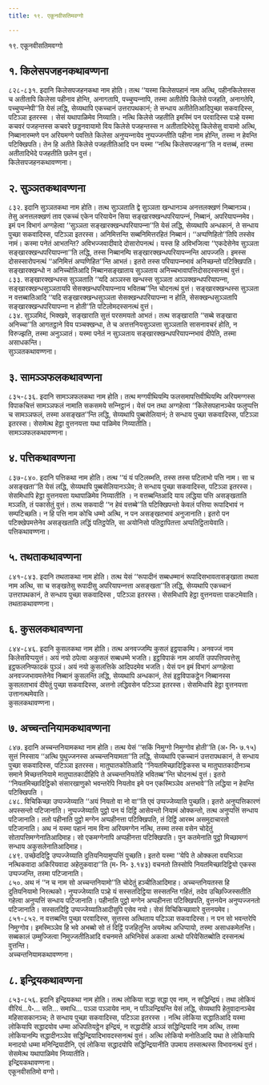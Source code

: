 ```yaml
---
title: १९. एकूनवीसतिमवग्गो

---
```

१९. एकूनवीसतिमवग्गो  


## १. किलेसपजहनकथावण्णना

८२८-८३१. इदानि किलेसपजहनकथा नाम होति। तत्थ ‘‘यस्मा किलेसपहानं नाम अत्थि, पहीनकिलेसस्स च अतीतापि किलेसा पहीनाव होन्ति, अनागतापि, पच्‍चुप्पन्‍नापि, तस्मा अतीतेपि किलेसे पजहति, अनागतेपि, पच्‍चुप्पन्‍नेपी’’ति येसं लद्धि, सेय्यथापि एकच्‍चानं उत्तरापथकानं; ते सन्धाय अतीतेतिआदिपुच्छा सकवादिस्स, पटिञ्‍ञा इतरस्स । सेसं यथापाळिमेव निय्याति। नत्थि किलेसे जहतीति इमस्मिं पन परवादिस्स पञ्हे यस्मा कचवरं पजहन्तस्स कचवरे छड्डनवायामो विय किलेसे पजहन्तस्स न अतीतादिभेदेसु किलेसेसु वायामो अत्थि, निब्बानारम्मणे पन अरियमग्गे पवत्तिते किलेसा अनुप्पन्‍नायेव नुप्पज्‍जन्तीति पहीना नाम होन्ति, तस्मा न हेवन्ति पटिक्खिपति। तेन हि अतीते किलेसे पजहतीतिआदि पन यस्मा ‘‘नत्थि किलेसपजहना’’ति न वत्तब्बं, तस्मा अतीतादिभेदे पजहतीति छलेन वुत्तं।  
किलेसपजहनकथावण्णना।  


## २. सुञ्‍ञतकथावण्णना

८३२. इदानि सुञ्‍ञतकथा नाम होति। तत्थ सुञ्‍ञताति द्वे सुञ्‍ञता खन्धानञ्‍च अनत्तलक्खणं निब्बानञ्‍च। तेसु अनत्तलक्खणं ताव एकच्‍चं एकेन परियायेन सिया सङ्खारक्खन्धपरियापन्‍नं, निब्बानं, अपरियापन्‍नमेव। इमं पन विभागं अग्गहेत्वा ‘‘सुञ्‍ञता सङ्खारक्खन्धपरियापन्‍ना’’ति येसं लद्धि, सेय्यथापि अन्धकानं, ते सन्धाय पुच्छा सकवादिस्स, पटिञ्‍ञा इतरस्स। अनिमित्तन्ति सब्बनिमित्तरहितं निब्बानं। ‘‘अप्पणिहितो’’तिपि तस्सेव नामं। कस्मा पनेतं आभतन्ति? अविभज्‍जवादीवादे दोसारोपनत्थं। यस्स हि अविभजित्वा ‘‘एकदेसेनेव सुञ्‍ञता सङ्खारक्खन्धपरियापन्‍ना’’ति लद्धि, तस्स निब्बानम्पि सङ्खारक्खन्धपरियापन्‍नन्ति आपज्‍जति। इमस्स दोसस्सारोपनत्थं ‘‘अनिमित्तं अप्पणिहित’’न्ति आभतं। इतरो तस्स परियापन्‍नभावं अनिच्छन्तो पटिक्खिपति। सङ्खारक्खन्धो न अनिच्‍चोतिआदि निब्बानसङ्खाताय सुञ्‍ञताय अनिच्‍चभावापत्तिदोसदस्सनत्थं वुत्तं।  
८३३. सङ्खारक्खन्धस्स सुञ्‍ञताति ‘‘यदि अञ्‍ञस्स खन्धस्स सुञ्‍ञता अञ्‍ञक्खन्धपरियापन्‍ना, सङ्खारक्खन्धसुञ्‍ञतायपि सेसक्खन्धपरियापन्‍नाय भवितब्ब’’न्ति चोदनत्थं वुत्तं। सङ्खारक्खन्धस्स सुञ्‍ञता न वत्तब्बातिआदि ‘‘यदि सङ्खारक्खन्धसुञ्‍ञता सेसक्खन्धपरियापन्‍ना न होति, सेसक्खन्धसुञ्‍ञतापि सङ्खारक्खन्धपरियापन्‍ना न होती’’ति पटिलोमदस्सनत्थं वुत्तं।  
८३४. सुञ्‍ञमिदं, भिक्खवे, सङ्खाराति सुत्तं परसमयतो आभतं। तत्थ सङ्खाराति ‘‘सब्बे सङ्खारा अनिच्‍चा’’ति आगतट्ठाने विय पञ्‍चक्खन्धा, ते च अत्तत्तनियसुञ्‍ञत्ता सुञ्‍ञताति सासनावचरं होति, न विरुज्झति, तस्मा अनुञ्‍ञातं। यस्मा पनेतं न सुञ्‍ञताय सङ्खारक्खन्धपरियापन्‍नभावं दीपेति, तस्मा असाधकन्ति।  
सुञ्‍ञतकथावण्णना।  


## ३. सामञ्‍ञफलकथावण्णना

८३५-८३६. इदानि सामञ्‍ञफलकथा नाम होति। तत्थ मग्गवीथियम्पि फलसमापत्तिवीथियम्पि अरियमग्गस्स विपाकचित्तं सामञ्‍ञफलं नामाति सकसमये सन्‍निट्ठानं। येसं पन तथा अग्गहेत्वा ‘‘किलेसपहानञ्‍चेव फलुप्पत्ति च सामञ्‍ञफलं, तस्मा असङ्खत’’न्ति लद्धि, सेय्यथापि पुब्बसेलियानं; ते सन्धाय पुच्छा सकवादिस्स, पटिञ्‍ञा इतरस्स। सेसमेत्थ हेट्ठा वुत्तनयत्ता यथा पाळिमेव निय्यातीति।  
सामञ्‍ञफलकथावण्णना।  


## ४. पत्तिकथावण्णना

८३७-८४०. इदानि पत्तिकथा नाम होति। तत्थ ‘‘यं यं पटिलब्भति, तस्स तस्स पटिलाभो पत्ति नाम। सा च असङ्खता’’ति येसं लद्धि, सेय्यथापि पुब्बसेलियानञ्‍ञेव; ते सन्धाय पुच्छा सकवादिस्स, पटिञ्‍ञा इतरस्स। सेसमिधापि हेट्ठा वुत्तनयत्ता यथापाळिमेव निय्यातीति । न वत्तब्बन्तिआदि याय लद्धिया पत्ति असङ्खताति मञ्‍ञति, तं पकासेतुं वुत्तं। तत्थ सकवादी ‘‘न हेवं वत्तब्बे’’ति पटिक्खिपन्तो केवलं पत्तिया रूपादिभावं न सम्पटिच्छति। न हि पत्ति नाम कोचि धम्मो अत्थि, न पन असङ्खतभावं अनुजानाति। इतरो पन पटिक्खेपमत्तेनेव असङ्खताति लद्धिं पतिट्ठपेति, सा अयोनिसो पतिट्ठापितत्ता अप्पतिट्ठितायेवाति।  
पत्तिकथावण्णना।  


## ५. तथताकथावण्णना

८४१-८४३. इदानि तथताकथा नाम होति। तत्थ येसं ‘‘रूपादीनं सब्बधम्मानं रूपादिसभावतासङ्खाता तथता नाम अत्थि, सा च सङ्खतेसु रूपादीसु अपरियापन्‍नत्ता असङ्खता’’ति लद्धि, सेय्यथापि एकच्‍चानं उत्तरापथकानं, ते सन्धाय पुच्छा सकवादिस्स , पटिञ्‍ञा इतरस्स। सेसमिधापि हेट्ठा वुत्तनयत्ता पाकटमेवाति।  
तथताकथावण्णना।  


## ६. कुसलकथावण्णना

८४४-८४६. इदानि कुसलकथा नाम होति। तत्थ अनवज्‍जम्पि कुसलं इट्ठपाकम्पि। अनवज्‍जं नाम किलेसविप्पयुत्तं। अयं नयो ठपेत्वा अकुसलं सब्बधम्मे भजति। इट्ठविपाकं नाम आयतिं उपपत्तिपवत्तेसु इट्ठफलनिप्फादकं पुञ्‍ञं। अयं नयो कुसलत्तिके आदिपदमेव भजति। येसं पन इमं विभागं अग्गहेत्वा अनवज्‍जभावमत्तेनेव निब्बानं कुसलन्ति लद्धि, सेय्यथापि अन्धकानं, तेसं इट्ठविपाकट्ठेन निब्बानस्स कुसलताभावं दीपेतुं पुच्छा सकवादिस्स, अत्तनो लद्धिवसेन पटिञ्‍ञा इतरस्स। सेसमिधापि हेट्ठा वुत्तनयत्ता उत्तानत्थमेवाति।  
कुसलकथावण्णना।  


## ७. अच्‍चन्तनियामकथावण्णना

८४७. इदानि अच्‍चन्तनियामकथा नाम होति। तत्थ येसं ‘‘सकिं निमुग्गो निमुग्गोव होती’’ति (अ॰ नि॰ ७.१५) सुत्तं निस्साय ‘‘अत्थि पुथुज्‍जनस्स अच्‍चन्तनियामता’’ति लद्धि, सेय्यथापि एकच्‍चानं उत्तरापथकानं, ते सन्धाय पुच्छा सकवादिस्स, पटिञ्‍ञा इतरस्स। मातुघातकोतिआदि ‘‘नियतमिच्छादिट्ठिकस्स च मातुघातकादीनञ्‍च समाने मिच्छत्तनियामे मातुघातकादीहिपि ते अच्‍चन्तनियतेहि भवितब्ब’’न्ति चोदनत्थं वुत्तं। इतरो ‘‘नियतमिच्छादिट्ठिको संसारखाणुको भवन्तरेपि नियतोव इमे पन एकस्मिञ्‍ञेव अत्तभावे’’ति लद्धिया न हेवन्ति पटिक्खिपति ।  
८४८. विचिकिच्छा उप्पज्‍जेय्याति ‘‘अयं नियतो वा नो वा’’ति एवं उप्पज्‍जेय्याति पुच्छति। इतरो अनुप्पत्तिकारणं अपस्सन्तो पटिजानाति। नुप्पज्‍जेय्याति पुट्ठो पन यं दिट्ठिं आसेवन्तो नियामं ओक्‍कन्तो, तत्थ अनुप्पत्तिं सन्धाय पटिजानाति। ततो पहीनाति पुट्ठो मग्गेन अप्पहीनत्ता पटिक्खिपति, तं दिट्ठिं आरब्भ असमुदाचारतो पटिजानाति। अथ नं यस्मा पहानं नाम विना अरियमग्गेन नत्थि, तस्मा तस्स वसेन चोदेतुं सोतापत्तिमग्गेनातिआदिमाह। सो एकमग्गेनापि अप्पहीनत्ता पटिक्खिपति। पुन कतमेनाति पुट्ठो मिच्छामग्गं सन्धाय अकुसलेनातिआदिमाह।  
८४९. उच्छेददिट्ठि उप्पज्‍जेय्याति दुतियनियामुप्पत्तिं पुच्छति। इतरो यस्मा ‘‘येपि ते ओक्‍कला वयभिञ्‍ञा नत्थिकवादा अकिरियवादा अहेतुकवादा’’ति (म॰ नि॰ ३.१४३) वचनतो तिस्सोपि नियतमिच्छादिट्ठियो एकस्स उप्पज्‍जन्ति, तस्मा पटिजानाति।  
८५०. अथ नं ‘‘न च नाम सो अच्‍चन्तनियामो’’ति चोदेतुं हञ्‍चीतिआदिमाह। अच्‍चन्तनियतस्स हि दुतियनियामो निरत्थको। नुप्पज्‍जेय्याति पञ्हे यं सस्सतदिट्ठिया सस्सतन्ति गहितं, तदेव उच्छिज्‍जिस्सतीति गहेत्वा अनुप्पत्तिं सन्धाय पटिजानाति। पहीनाति पुट्ठो मग्गेन अप्पहीनत्ता पटिक्खिपति, वुत्तनयेन अनुप्पज्‍जनतो पटिजानाति। सस्सतदिट्ठि उप्पज्‍जेय्यातिआदीसुपि एसेव नयो। सेसं विचिकिच्छावारे वुत्तनयमेव।  
८५१-८५२. न वत्तब्बन्ति पुच्छा परवादिस्स, सुत्तस्स अत्थिताय पटिञ्‍ञा सकवादिस्स। न पन सो भवन्तरेपि निमुग्गोव। इमस्मिञ्‍ञेव हि भवे अभब्बो सो तं दिट्ठिं पजहितुन्ति अयमेत्थ अधिप्पायो, तस्मा असाधकमेतन्ति। सब्बकालं उम्मुज्‍जित्वा निमुज्‍जतीतिआदि वचनमत्ते अभिनिवेसं अकत्वा अत्थो परियेसितब्बोति दस्सनत्थं वुत्तन्ति।  
अच्‍चन्तनियामकथावण्णना।  


## ८. इन्द्रियकथावण्णना

८५३-८५६. इदानि इन्द्रियकथा नाम होति। तत्थ लोकिया सद्धा सद्धा एव नाम, न सद्धिन्द्रियं। तथा लोकियं वीरियं…पे॰… सति… समाधि… पञ्‍ञा पञ्‍ञायेव नाम, न पञ्‍ञिन्द्रियन्ति येसं लद्धि, सेय्यथापि हेतुवादानञ्‍चेव महिसासकानञ्‍च; ते सन्धाय पुच्छा सकवादिस्स, पटिञ्‍ञा इतरस्स । नत्थि लोकिया सद्धातिआदि यस्मा लोकियापि सद्धादयोव धम्मा अधिपतियट्ठेन इन्द्रियं, न सद्धादीहि अञ्‍ञं सद्धिन्द्रियादि नाम अत्थि, तस्मा लोकियानम्पि सद्धादीनञ्‍ञेव सद्धिन्द्रियादिभावदस्सनत्थं वुत्तं। अत्थि लोकियो मनोतिआदि यथा ते लोकियापि मनादयो धम्मा मनिन्द्रियादीनि, एवं लोकिया सद्धादयोपि सद्धिन्द्रियानीति उपमाय तस्सत्थस्स विभावनत्थं वुत्तं। सेसमेत्थ यथापाळिमेव निय्यातीति।  
इन्द्रियकथावण्णना।  
एकूनवीसतिमो वग्गो।  